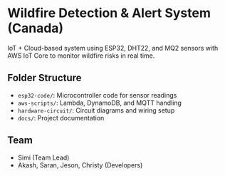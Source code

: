 # Wildfire Detection & Alert System (Canada)

IoT + Cloud-based system using ESP32, DHT22, and MQ2 sensors with AWS IoT Core to monitor wildfire risks in real time.

## Folder Structure
- `esp32-code/`: Microcontroller code for sensor readings
- `aws-scripts/`: Lambda, DynamoDB, and MQTT handling
- `hardware-circuit/`: Circuit diagrams and wiring setup
- `docs/`: Project documentation

## Team
- Simi (Team Lead)
- Akash, Saran, Jeson, Christy (Developers)
